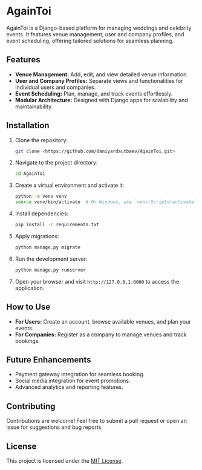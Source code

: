 # AgainToi
AgainToi is a Django-based platform for managing weddings and celebrity events. It features venue management, user and company profiles, and event scheduling, offering tailored solutions for seamless planning.

## Features

- **Venue Management:** Add, edit, and view detailed venue information.
- **User and Company Profiles:** Separate views and functionalities for individual users and companies.
- **Event Scheduling:** Plan, manage, and track events effortlessly.
- **Modular Architecture:** Designed with Django apps for scalability and maintainability.


## Installation

1. Clone the repository:
   ```bash
   git clone <https://github.com/daniyardautbaev/AgainToi.git>
   ```
2. Navigate to the project directory:
   ```bash
   cd AgainToi
   ```
3. Create a virtual environment and activate it:
   ```bash
   python -m venv venv
   source venv/bin/activate  # On Windows, use `venv\Scripts\activate`
   ```
4. Install dependencies:
   ```bash
   pip install -r requirements.txt
   ```
5. Apply migrations:
   ```bash
   python manage.py migrate
   ```
6. Run the development server:
   ```bash
   python manage.py runserver
   ```
7. Open your browser and visit `http://127.0.0.1:8000` to access the application.

## How to Use

- **For Users:** Create an account, browse available venues, and plan your events.
- **For Companies:** Register as a company to manage venues and track bookings.

## Future Enhancements

- Payment gateway integration for seamless booking.
- Social media integration for event promotions.
- Advanced analytics and reporting features.

## Contributing

Contributions are welcome! Feel free to submit a pull request or open an issue for suggestions and bug reports.

## License

This project is licensed under the [MIT License](LICENSE).
